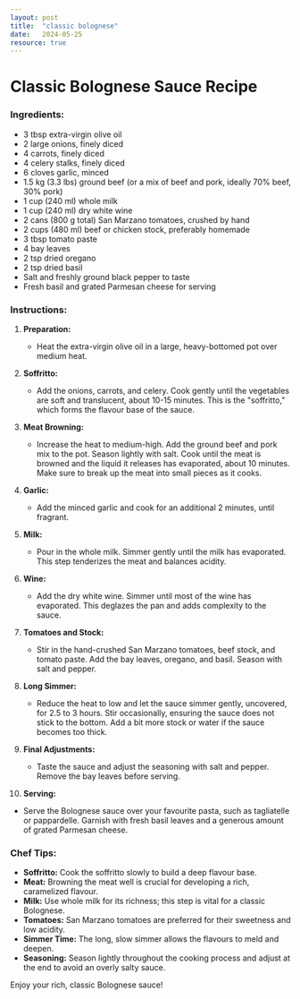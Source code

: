```yaml
---
layout: post
title:  "classic bolognese"
date:   2024-05-25
resource: true
---
```



# Classic Bolognese Sauce Recipe

### Ingredients:
- 3 tbsp extra-virgin olive oil
- 2 large onions, finely diced
- 4 carrots, finely diced
- 4 celery stalks, finely diced
- 6 cloves garlic, minced
- 1.5 kg (3.3 lbs) ground beef (or a mix of beef and pork, ideally 70% beef, 30% pork)
- 1 cup (240 ml) whole milk
- 1 cup (240 ml) dry white wine
- 2 cans (800 g total) San Marzano tomatoes, crushed by hand
- 2 cups (480 ml) beef or chicken stock, preferably homemade
- 3 tbsp tomato paste
- 4 bay leaves
- 2 tsp dried oregano
- 2 tsp dried basil
- Salt and freshly ground black pepper to taste
- Fresh basil and grated Parmesan cheese for serving

### Instructions:

1. **Preparation:**
   - Heat the extra-virgin olive oil in a large, heavy-bottomed pot over medium heat.

2. **Soffritto:**
   - Add the onions, carrots, and celery. Cook gently until the vegetables are soft and translucent, about 10-15 minutes. This is the "soffritto," which forms the flavour base of the sauce.

3. **Meat Browning:**
   - Increase the heat to medium-high. Add the ground beef and pork mix to the pot. Season lightly with salt. Cook until the meat is browned and the liquid it releases has evaporated, about 10 minutes. Make sure to break up the meat into small pieces as it cooks.

4. **Garlic:**
   - Add the minced garlic and cook for an additional 2 minutes, until fragrant.

5. **Milk:**
   - Pour in the whole milk. Simmer gently until the milk has evaporated. This step tenderizes the meat and balances acidity.

6. **Wine:**
   - Add the dry white wine. Simmer until most of the wine has evaporated. This deglazes the pan and adds complexity to the sauce.

7. **Tomatoes and Stock:**
   - Stir in the hand-crushed San Marzano tomatoes, beef stock, and tomato paste. Add the bay leaves, oregano, and basil. Season with salt and pepper.

8. **Long Simmer:**
   - Reduce the heat to low and let the sauce simmer gently, uncovered, for 2.5 to 3 hours. Stir occasionally, ensuring the sauce does not stick to the bottom. Add a bit more stock or water if the sauce becomes too thick.

9. **Final Adjustments:**
   - Taste the sauce and adjust the seasoning with salt and pepper. Remove the bay leaves before serving.

10. **Serving:**
   - Serve the Bolognese sauce over your favourite pasta, such as tagliatelle or pappardelle. Garnish with fresh basil leaves and a generous amount of grated Parmesan cheese.

### Chef Tips:
- **Soffritto:** Cook the soffritto slowly to build a deep flavour base.
- **Meat:** Browning the meat well is crucial for developing a rich, caramelized flavour.
- **Milk:** Use whole milk for its richness; this step is vital for a classic Bolognese.
- **Tomatoes:** San Marzano tomatoes are preferred for their sweetness and low acidity.
- **Simmer Time:** The long, slow simmer allows the flavours to meld and deepen.
- **Seasoning:** Season lightly throughout the cooking process and adjust at the end to avoid an overly salty sauce.

Enjoy your rich, classic Bolognese sauce!